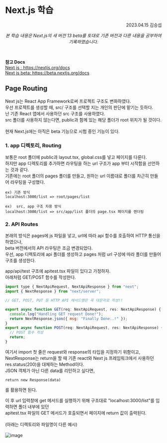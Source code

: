 # Next.js 학습
<p align="right">2023.04.15 김승섭</p>
<p align="center" > <em>본 학습 내용은 Next.js의 새 버전 13 beta를 토대로 기존 버전과 다른 내용을 공부하여 기록하였습니다.</em></p> <br/>

<strong>참고 Docs</strong> <br/> 
<a href="https://nextjs.org/docs">Next js : https://nextjs.org/docs</a> <br/>
<a href="https://beta.nextjs.org/docs">Next js beta: https://beta.nextjs.org/docs</a>


## Page Routing
Next js는 React App Framework로써 프로젝트 구조도 변화하였다. <br/>
 우선 프로젝트를 생성할 때, src/ 구조를 선택할 지는 개인의 판단에 맡기는 듯하다. <br/>
난 기존 React 앱에서 사용하던 src 구조를 사용하였다. <br/>
 src 폴더를 사용하지 않는다면, public과 함께 있는 해당 폴더가 root 위치가 될 것이다.<br/>
<br/>
현재 Next.js에는 아직은 beta 기능으로 시험 중인 기능이 있다.

### 1. app 디렉토리, Routing
보통은 root 폴더에 public과 layout.tsx, global.css를 넣고 페이지를 다룬다.<br/>
 하지만 app 디렉토리를 추가하면 라우팅을 하는 url 구조가 app 부터 시작함을 선언하는 것과 같다. <br/>
기존에는 root 폴더의 pages 폴더를 만들고, 원하는 url 이름대로 폴더를 차근히 만들어 라우팅을 구성했다.
```
ex) 기존 방식
localhost:3000/list => root/pages/list
```

```
ex)  src, app 구조 차용 방식
localhost:3000/list => src/app/list 폴더의 page.tsx 페이지를 렌더링
```
### 2. API Routes
본래의 방식은 pages에 js 파일을 넣고, url에 따라 api 함수를 호출하여 HTTP 통신을 하였으나,<br/>
beta 버전에서의 API 라우팅은 조금 변경되었다. <br/>
우선, app 디렉토리에 api 폴더를 생성하고 pages 처럼 url 구성에 따라 폴더를 만들어 구조를 생성한다.<br/>

app/api/test 구조에 apitest.tsx 파일이 있다고 가정하자. <br/>
아래처럼 GET/POST 함수를 작성한다. <br/>
```javascript
import type { NextApiRequest, NextApiResponse } from "next";
import { NextResponse } from "next/server";

// GET, POST, PUT 등 HTTP API 메서드명은 꼭 대문자로 작성!!

export async function GET(req: NextApiRequest, res: NextApiResponse) {
  console.log("Handling GET request Done!");
  return NextResponse.json({ msg: "Finally Done..!" });
}
export async function POST(req: NextApiRequest, res: NextApiResponse) {
  // POST 함수 작성
  return;
}
```
여기서 import 첫 줄은 request와 response의 타입을 지정하기 위함이고, <br/>
NextResponse는 return을 할 때 기존 react와 Next js 프레임워크에서 사용하던 res.status(200)을 대체하는 Method이다. <br/>
JSON 객체가 아닌 다른 data를 리턴하고 싶다면, <br/>
```
return new Response(data)
```
를 활용하면 된다. <br/>

이 후 url 입력창에 get 메서드를 실행하기 위해 구조대로 "localhost:3000/list"를 입력하면 폴더 내부에 있던  <br/>
apitest.tsx 파일의 GET 메서드가 호출되면서 페이지에 return 값이 출력된다. <br/> <br/>
(아래는 디렉토리와 파일명이 다른 예시)<br/>
 <br/>
![image](https://user-images.githubusercontent.com/110171787/232242054-bc80a53e-ca61-42e4-be85-f257ec2e5b07.png)

